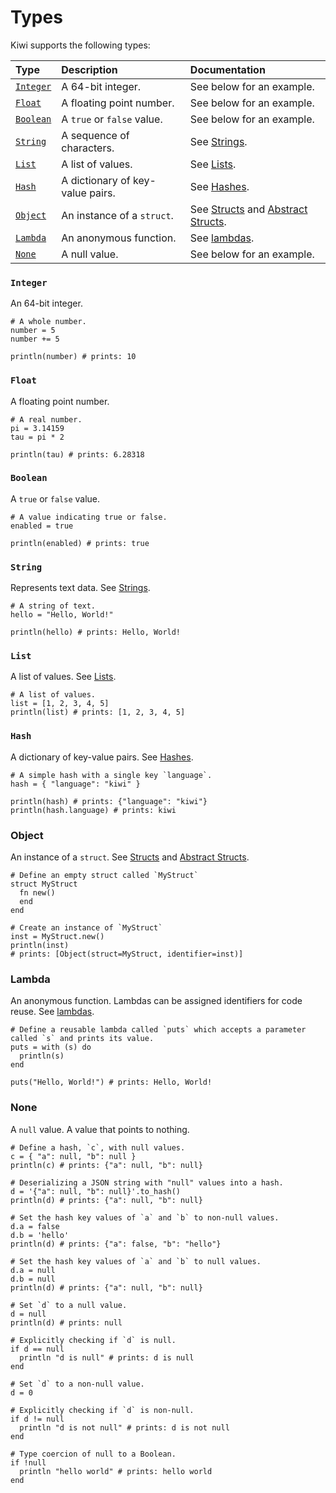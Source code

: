# Types

Kiwi supports the following types: 

| Type | Description | Documentation |
| :--- | :--- | :--- |
| [`Integer`](#integer) | A 64-bit integer. | See below for an example. |
| [`Float`](#Float) | A floating point number. | See below for an example. |
| [`Boolean`](#boolean) | A `true` or `false` value. | See below for an example. |
| [`String`](#string) | A sequence of characters. | See [Strings](strings.md). |
| [`List`](#list) | A list of values. | See [Lists](lists.md). |
| [`Hash`](#hash) | A dictionary of key-value pairs. | See [Hashes](hashes.md). |
| [`Object`](#object) | An instance of a `struct`. | See [Structs](structs.md) and [Abstract Structs](abstract_structs.md). |
| [`Lambda`](#lambda) | An anonymous function. | See [lambdas](lambdas.md). |
| [`None`](#none) | A null value. | See below for an example. |

### `Integer`

An 64-bit integer.

```kiwi
# A whole number.
number = 5
number += 5

println(number) # prints: 10
```

### `Float`

A floating point number.

```kiwi
# A real number.
pi = 3.14159
tau = pi * 2

println(tau) # prints: 6.28318
```

### `Boolean`

A `true` or `false` value.

```kiwi
# A value indicating true or false.
enabled = true

println(enabled) # prints: true
```

### `String`

Represents text data.  See [Strings](strings.md).

```kiwi
# A string of text.
hello = "Hello, World!"

println(hello) # prints: Hello, World!
```

### `List`

A list of values.  See [Lists](lists.md).

```kiwi
# A list of values.
list = [1, 2, 3, 4, 5]
println(list) # prints: [1, 2, 3, 4, 5]
```

### `Hash`

A dictionary of key-value pairs.  See [Hashes](hashes.md).

```kiwi
# A simple hash with a single key `language`.
hash = { "language": "kiwi" }

println(hash) # prints: {"language": "kiwi"}
println(hash.language) # prints: kiwi
```

### Object

An instance of a `struct`.  See [Structs](structs.md) and [Abstract Structs](abstract_structs.md).

```kiwi
# Define an empty struct called `MyStruct`
struct MyStruct
  fn new()
  end
end

# Create an instance of `MyStruct`
inst = MyStruct.new()
println(inst)
# prints: [Object(struct=MyStruct, identifier=inst)]
```

### Lambda

An anonymous function. Lambdas can be assigned identifiers for code reuse.  See [lambdas](lambdas.md).

```kiwi
# Define a reusable lambda called `puts` which accepts a parameter called `s` and prints its value.
puts = with (s) do
  println(s)
end

puts("Hello, World!") # prints: Hello, World!
```

### None

A `null` value. A value that points to nothing.

```kiwi
# Define a hash, `c`, with null values.
c = { "a": null, "b": null }
println(c) # prints: {"a": null, "b": null}

# Deserializing a JSON string with "null" values into a hash.
d = '{"a": null, "b": null}'.to_hash()
println(d) # prints: {"a": null, "b": null}

# Set the hash key values of `a` and `b` to non-null values.
d.a = false
d.b = 'hello'
println(d) # prints: {"a": false, "b": "hello"}

# Set the hash key values of `a` and `b` to null values.
d.a = null
d.b = null
println(d) # prints: {"a": null, "b": null}

# Set `d` to a null value.
d = null
println(d) # prints: null

# Explicitly checking if `d` is null.
if d == null
  println "d is null" # prints: d is null
end

# Set `d` to a non-null value.
d = 0

# Explicitly checking if `d` is non-null.
if d != null
  println "d is not null" # prints: d is not null
end

# Type coercion of null to a Boolean.
if !null
  println "hello world" # prints: hello world
end

```